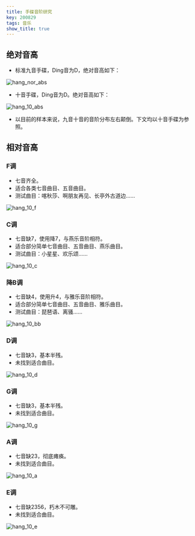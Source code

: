 ```yaml
---
title: 手碟音阶研究
key: 200829
tags: 音乐
show_title: true
---
```


## 绝对音高
- 标准九音手碟，Ding音为D，绝对音高如下：

![hang_nor_abs](/res/200829/hang_nor_abs.png)
<!--more-->

- 十音手碟，Ding音为D。绝对音高如下：

![hang_10_abs](/res/200829/hang_10_abs.png)

- 以目前的样本来说，九音十音的音阶分布左右颠倒。下文均以十音手碟为参照。

## 相对音高
### F调
- 七音齐全。
- 适合各类七音曲目、五音曲目。
- 测试曲目：喀秋莎、啊朋友再见、长亭外古道边……

![hang_10_f](/res/200829/hang_10_f.png)

### C调
- 七音缺7，使用降7，与燕乐音阶相符。
- 适合部分简单七音曲目、五音曲目、燕乐曲目。
- 测试曲目：小星星、欢乐颂……

![hang_10_c](/res/200829/hang_10_c.png)

### 降B调
- 七音缺4，使用升4，与雅乐音阶相符。
- 适合部分简单七音曲目、五音曲目、雅乐曲目。
- 测试曲目：琵琶语、离骚……

![hang_10_bb](/res/200829/hang_10_bb.png)

### D调
- 七音缺3，基本半残。
- 未找到适合曲目。

![hang_10_d](/res/200829/hang_10_d.png)

### G调
- 七音缺3，基本半残。
- 未找到适合曲目。

![hang_10_g](/res/200829/hang_10_g.png)

### A调
- 七音缺23，彻底瘫痪。
- 未找到适合曲目。

![hang_10_a](/res/200829/hang_10_a.png)

### E调
- 七音缺2356，朽木不可雕。
- 未找到适合曲目。

![hang_10_e](/res/200829/hang_10_e.png)
